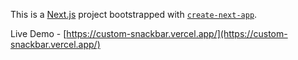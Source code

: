 This is a [Next.js](https://nextjs.org/) project bootstrapped with [`create-next-app`](https://github.com/vercel/next.js/tree/canary/packages/create-next-app).

Live Demo -  [https://custom-snackbar.vercel.app/](https://custom-snackbar.vercel.app/)